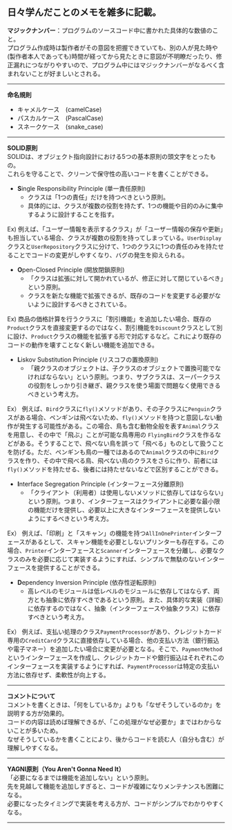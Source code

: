 ## 日々学んだことのメモを雑多に記載。

**マジックナンバー**：プログラムのソースコード中に書かれた具体的な数値のこと。  
プログラム作成時は製作者がその意図を把握できていても、別の人が見た時や(製作者本人であっても)時間が経ってから見たときに意図が不明瞭だったり、修正漏れにつながりやすいので、プログラム中にはマジックナンバーがなるべく含まれないことが好ましいとされる。

---

**命名規則**  
- キャメルケース　(camelCase)
- パスカルケース　(PascalCase)
- スネークケース　(snake_case)

---

**SOLID原則**  
SOLIDは、オブジェクト指向設計における5つの基本原則の頭文字をとったもの。  
これらを守ることで、クリーンで保守性の高いコードを書くことができる。

- **S**ingle Responsibility Principle (単一責任原則)
  - クラスは「1つの責任」だけを持つべきという原則。  
  - 具体的には、クラスが複数の役割を持たず、1つの機能や目的のみに集中するように設計することを指す。

Ex) 例えば、「ユーザー情報を表示するクラス」が「ユーザー情報の保存や更新」も担当している場合、クラスが複数の役割を持ってしまっている。`UserDisplay`クラスと`UserRepository`クラスに分けて、1つのクラスに1つの責任のみを持たせることでコードの変更がしやすくなり、バグの発生を抑えられる。

- **O**pen-Closed Principle (開放閉鎖原則)
  - 「クラスは拡張に対して開かれているが、修正に対して閉じているべき」という原則。
  - クラスを新たな機能で拡張できるが、既存のコードを変更する必要がないように設計するべきとされている。

Ex) 商品の価格計算を行うクラスに「割引機能」を追加したい場合、既存の`Product`クラスを直接変更するのではなく、割引機能を`Discount`クラスとして別に設け、`Product`クラスの機能を拡張する形で対応するなど。これにより既存のコードの動作を壊すことなく新しい機能を追加できる。

- **L**iskov Substitution Principle (リスコフの置換原則)
  - 「親クラスのオブジェクトは、子クラスのオブジェクトで置換可能でなければならない」という原則。つまり、サブクラスは、スーパークラスの役割をしっかり引き継ぎ、親クラスを使う場面で問題なく使用できるべきという考え方。

Ex） 例えば、`Bird`クラスに`fly()`メソッドがあり、その子クラスに`Penguin`クラスがある場合、ペンギンは飛べないため、`fly()`メソッドを持つと意図しない動作が発生する可能性がある。この場合、鳥も含む動物全般を表す`Animal`クラスを用意し、その中で「飛ぶ」ことが可能な鳥専用の `FlyingBird`クラスを作るなどがある。そうすることで、飛べない鳥を誤って「飛べる」ものとして扱うことを防げる。ただ、ペンギンも鳥の一種ではあるので`Animal`クラスの中に`Bird`クラスを作り、その中で飛べる鳥、飛べない鳥のクラスをさらに作り、前者には`fly()`メソッドを持たせる、後者には持たせないなどで区別することができる。
    
- **I**nterface Segregation Principle (インターフェース分離原則)
  - 「クライアント（利用者）は使用しないメソッドに依存してはならない」という原則。つまり、インターフェースはクライアントに必要な最小限の機能だけを提供し、必要以上に大きなインターフェースを提供しないようにするべきという考え方。

Ex） 例えば、「印刷」と「スキャン」の機能を持つ`AllInOnePrinter`インターフェースがあるとして、スキャン機能を必要としないプリンターも存在する。この場合、`Printer`インターフェースと`Scanner`インターフェースを分離し、必要なクラスのみを必要に応じて実装するようにすれば、シンプルで無駄のないインターフェースを提供することができる。

- **D**ependency Inversion Principle (依存性逆転原則)
  - 高レベルのモジュールは低レベルのモジュールに依存してはならず、両方とも抽象に依存すべきであるという原則。また、具体的な実装（詳細）に依存するのではなく、抽象（インターフェースや抽象クラス）に依存すべきという考え方。

Ex） 例えば、支払い処理のクラス`PaymentProcessor`があり、クレジットカード専用の`CreditCard`クラスに直接依存している場合、他の支払い方法（銀行振込や電子マネー）を追加したい場合に変更が必要となる。そこで、`PaymentMethod`というインターフェースを作成し、クレジットカードや銀行振込はそれぞれこのインターフェースを実装するようにすれば、`PaymentProcessor`は特定の支払い方法に依存せず、柔軟性が向上する。

---

**コメントについて**  
コメントを書くときは、「何をしているか」よりも「なぜそうしているのか」を説明する方が効果的。  
コードの内容は読めば理解できるが、「この処理がなぜ必要か」まではわからないことが多いため。  
なぜそうしているかを書くことにより、後からコードを読む人（自分も含む）が理解しやすくなる。

---

 **YAGNI原則（You Aren't Gonna Need It）**  
「必要になるまでは機能を追加しない」という原則。  
先を見越して機能を追加しすぎると、コードが複雑になりメンテナンスも困難になる。  
必要になったタイミングで実装を考える方が、コードがシンプルでわかりやすくなる。

---
